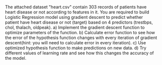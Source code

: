 The attached dataset "heart.csv" contain 303 records of patients have heart disease or not according to features in it. You are required to build Logistic Regression model using gradient descent to predict whether patient have heart disease or not (target) based on 4 predictors (trestbps, chol, thalach, oldpeak).
a) Implement the gradient descent function to optimize parameters of the function.
b) Calculate error function to see how the error of the hypothesis function changes with every iteration of gradient descent(hint: you will need to calculate error in every iteration).
c) Use optimized hypothesis function to make predictions on new data.
d) Try different values of learning rate and see how this changes the accuracy of the model.
